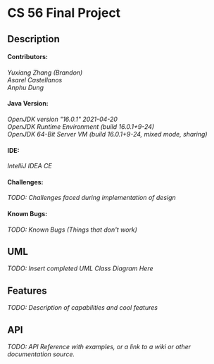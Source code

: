 # CS 56 Final Project

## Description
#### Contributors:
*Yuxiang Zhang (Brandon)* <br/>
*Asarel Castellanos* <br/>
*Anphu Dung* <br/>
#### Java Version:
*OpenJDK version "16.0.1" 2021-04-20* <br/>
*OpenJDK Runtime Environment (build 16.0.1+9-24)* <br/>
*OpenJDK 64-Bit Server VM (build 16.0.1+9-24, mixed mode, sharing)* <br/>
#### IDE: 
*IntelliJ IDEA CE* <br/>
#### Challenges:
*TODO: Challenges faced during implementation of design* <br/>
#### Known Bugs:
*TODO: Known Bugs (Things that don't work)* <br/>

## UML
*TODO: Insert completed UML Class Diagram Here*

## Features
*TODO: Description of capabilities and cool features*

## API
*TODO: API Reference with examples, or a link to a wiki or other documentation source.*
